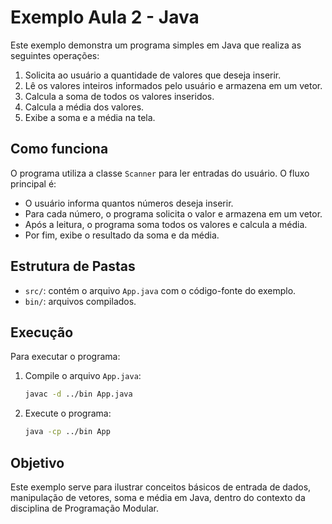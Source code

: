 
# Exemplo Aula 2 - Java

Este exemplo demonstra um programa simples em Java que realiza as seguintes operações:

1. Solicita ao usuário a quantidade de valores que deseja inserir.
2. Lê os valores inteiros informados pelo usuário e armazena em um vetor.
3. Calcula a soma de todos os valores inseridos.
4. Calcula a média dos valores.
5. Exibe a soma e a média na tela.

## Como funciona

O programa utiliza a classe `Scanner` para ler entradas do usuário. O fluxo principal é:

- O usuário informa quantos números deseja inserir.
- Para cada número, o programa solicita o valor e armazena em um vetor.
- Após a leitura, o programa soma todos os valores e calcula a média.
- Por fim, exibe o resultado da soma e da média.

## Estrutura de Pastas
- `src/`: contém o arquivo `App.java` com o código-fonte do exemplo.
- `bin/`: arquivos compilados.

## Execução
Para executar o programa:
1. Compile o arquivo `App.java`:
	```bash
	javac -d ../bin App.java
	```
2. Execute o programa:
	```bash
	java -cp ../bin App
	```

## Objetivo
Este exemplo serve para ilustrar conceitos básicos de entrada de dados, manipulação de vetores, soma e média em Java, dentro do contexto da disciplina de Programação Modular.
